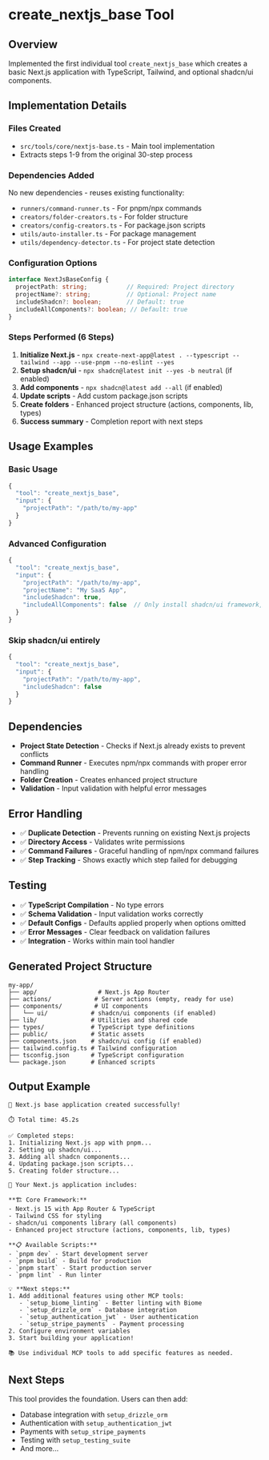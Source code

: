 # create_nextjs_base Tool

## Overview
Implemented the first individual tool `create_nextjs_base` which creates a basic Next.js application with TypeScript, Tailwind, and optional shadcn/ui components.

## Implementation Details

### Files Created
- `src/tools/core/nextjs-base.ts` - Main tool implementation
- Extracts steps 1-9 from the original 30-step process

### Dependencies Added
No new dependencies - reuses existing functionality:
- `runners/command-runner.ts` - For pnpm/npx commands
- `creators/folder-creators.ts` - For folder structure 
- `creators/config-creators.ts` - For package.json scripts
- `utils/auto-installer.ts` - For package management
- `utils/dependency-detector.ts` - For project state detection

### Configuration Options
```typescript
interface NextJsBaseConfig {
  projectPath: string;           // Required: Project directory
  projectName?: string;          // Optional: Project name
  includeShadcn?: boolean;       // Default: true
  includeAllComponents?: boolean; // Default: true
}
```

### Steps Performed (6 Steps)
1. **Initialize Next.js** - `npx create-next-app@latest . --typescript --tailwind --app --use-pnpm --no-eslint --yes`
2. **Setup shadcn/ui** - `npx shadcn@latest init --yes -b neutral` (if enabled)
3. **Add components** - `npx shadcn@latest add --all` (if enabled)
4. **Update scripts** - Add custom package.json scripts
5. **Create folders** - Enhanced project structure (actions, components, lib, types)
6. **Success summary** - Completion report with next steps

## Usage Examples

### Basic Usage
```typescript
{
  "tool": "create_nextjs_base",
  "input": {
    "projectPath": "/path/to/my-app"
  }
}
```

### Advanced Configuration
```typescript
{
  "tool": "create_nextjs_base", 
  "input": {
    "projectPath": "/path/to/my-app",
    "projectName": "My SaaS App",
    "includeShadcn": true,
    "includeAllComponents": false  // Only install shadcn/ui framework, not all components
  }
}
```

### Skip shadcn/ui entirely
```typescript
{
  "tool": "create_nextjs_base",
  "input": {
    "projectPath": "/path/to/my-app", 
    "includeShadcn": false
  }
}
```

## Dependencies
- **Project State Detection** - Checks if Next.js already exists to prevent conflicts
- **Command Runner** - Executes npm/npx commands with proper error handling
- **Folder Creation** - Creates enhanced project structure
- **Validation** - Input validation with helpful error messages

## Error Handling
- ✅ **Duplicate Detection** - Prevents running on existing Next.js projects
- ✅ **Directory Access** - Validates write permissions  
- ✅ **Command Failures** - Graceful handling of npm/npx command failures
- ✅ **Step Tracking** - Shows exactly which step failed for debugging

## Testing
- ✅ **TypeScript Compilation** - No type errors
- ✅ **Schema Validation** - Input validation works correctly
- ✅ **Default Configs** - Defaults applied properly when options omitted
- ✅ **Error Messages** - Clear feedback on validation failures
- ✅ **Integration** - Works within main tool handler

## Generated Project Structure
```
my-app/
├── app/                 # Next.js App Router
├── actions/            # Server actions (empty, ready for use)
├── components/         # UI components
│   └── ui/            # shadcn/ui components (if enabled)
├── lib/               # Utilities and shared code  
├── types/             # TypeScript type definitions
├── public/            # Static assets
├── components.json    # shadcn/ui config (if enabled)
├── tailwind.config.ts # Tailwind configuration
├── tsconfig.json      # TypeScript configuration
└── package.json       # Enhanced scripts
```

## Output Example
```
🎉 Next.js base application created successfully!

⏱️ Total time: 45.2s

✅ Completed steps:
1. Initializing Next.js app with pnpm...
2. Setting up shadcn/ui...
3. Adding all shadcn components...
4. Updating package.json scripts...
5. Creating folder structure...

🚀 Your Next.js application includes:

**🏗️ Core Framework:**
- Next.js 15 with App Router & TypeScript
- Tailwind CSS for styling
- shadcn/ui components library (all components)
- Enhanced project structure (actions, components, lib, types)

**📋 Available Scripts:**
- `pnpm dev` - Start development server
- `pnpm build` - Build for production
- `pnpm start` - Start production server
- `pnpm lint` - Run linter

💡 **Next steps:**
1. Add additional features using other MCP tools:
   - `setup_biome_linting` - Better linting with Biome
   - `setup_drizzle_orm` - Database integration
   - `setup_authentication_jwt` - User authentication
   - `setup_stripe_payments` - Payment processing
2. Configure environment variables
3. Start building your application!

📚 Use individual MCP tools to add specific features as needed.
```

## Next Steps
This tool provides the foundation. Users can then add:
- Database integration with `setup_drizzle_orm`
- Authentication with `setup_authentication_jwt`
- Payments with `setup_stripe_payments`
- Testing with `setup_testing_suite`
- And more...